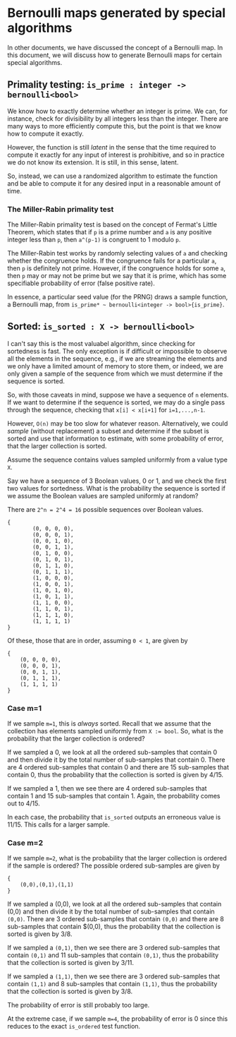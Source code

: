 # Bernoulli maps generated by special algorithms

In other documents, we have discussed the concept of a Bernoulli map. In this document,
we will discuss how to generate Bernoulli maps for certain special algorithms.


## Primality testing: `is_prime : integer -> bernoulli<bool>`

We know how to exactly determine whether an integer is prime. We can, for instance,
check for divisibility by all integers less than the integer. There are many
ways to more efficiently compute this, but the point is that we know how to
compute it exactly.

However, the function is still *latent* in the sense that the time required to
compute it exactly for any input of interest is prohibitive, and so in practice we do
not know its extension. It is still, in this sense, latent.

So, instead, we can use a randomized algorithm to estimate the function and be able
to compute it for any desired input in a reasonable amount of time. 

### The Miller-Rabin primality test
The Miller-Rabin primality test is based on the concept of Fermat's Little Theorem,
which states that if `p` is a prime number and `a` is any positive integer less than
`p`, then `a^(p-1)` is congruent to 1 modulo `p`.

The Miller-Rabin test works by randomly selecting values of `a` and checking whether
the congruence holds. If the congruence fails for a particular `a`, then `p` is
definitely not prime. However, if the congruence holds for some `a`, then `p` may
or may not be prime but we say that it is prime, which has some specifiable
probability of error (false positive rate).

In essence, a particular seed value (for the PRNG) draws a sample function, a Bernoulli
map, from `is_prime* ~ bernoulli<integer -> bool>{is_prime}`.


## Sorted: `is_sorted : X -> bernoulli<bool>`

I can't say this is the most valuabel algorithm, since checking for sortedness
is fast. The only exception is if difficult or impossible to observe all the elements
in the sequence, e.g., if we are streaming the elements and we only have a limited
amount of memory to store them, or indeed, we are only given a sample of the sequence
from which we must determine if the sequence is sorted.

So, with those caveats in mind, suppose we have a sequence of `n` elements.
If we want to determine if the sequence is sorted, we may do a single pass
through the sequence, checking that `x[i] < x[i+1]` for `i=1,...,n-1`.

However, `O(n)` may be too slow for whatever reason.
Alternatively, we could *sample* (without replacement) a subset and determine if
the subset is sorted and use that information to estimate, with some probability
of error, that the larger collection is sorted.

Assume the sequence contains values sampled uniformly from a value type `X`.

Say we have a sequence of 3 Boolean values, 0 or 1, and we check the
first two values for sortedness. What is the probability the sequence is sorted
if we assume the Boolean values are sampled uniformly at random?

There are `2^n = 2^4 = 16` possible sequences over Boolean values.

```
{
        (0, 0, 0, 0),
        (0, 0, 0, 1),
        (0, 0, 1, 0),
        (0, 0, 1, 1),
        (0, 1, 0, 0),
        (0, 1, 0, 1),
        (0, 1, 1, 0),
        (0, 1, 1, 1),
        (1, 0, 0, 0),
        (1, 0, 0, 1),
        (1, 0, 1, 0),
        (1, 0, 1, 1),
        (1, 1, 0, 0),
        (1, 1, 0, 1),
        (1, 1, 1, 0),
        (1, 1, 1, 1)
}
```

Of these, those that are in order, assuming `0 < 1`, are given by

```
{
    (0, 0, 0, 0),
    (0, 0, 0, 1),
    (0, 0, 1, 1),
    (0, 1, 1, 1),
    (1, 1, 1, 1)
}
```


### Case m=1
If we sample `m=1`, this is *always* sorted. Recall that we assume that the
collection has elements sampled uniformly from `X := bool`. So, what is
the probability that the larger collection is ordered?

If we sampled a 0, we look at all the ordered sub-samples that contain 0 and
then divide it by the total number of sub-samples that contain 0.
There are 4 ordered sub-samples that contain 0 and there are 15 sub-samples
that contain 0, thus the probability that the collection is sorted is given
by 4/15.

If we sampled a 1, then we see there are 4 ordered sub-samples that contain
1 and 15 sub-samples that contain 1. Again, the probability comes out to
4/15.

In each case, the probability that `is_sorted` outputs an erroneous value
is 11/15. This calls for a larger sample.

### Case m=2
If we sample `m=2`, what is the probability that the larger collection is ordered
if the sample is ordered? The possible ordered sub-samples are given by

```
{
    (0,0),(0,1),(1,1)
}
```

If we sampled a (0,0), we look at all the ordered sub-samples that contain
(0,0) and then divide it by the total number of sub-samples that contain `(0,0)`.
There are 3 ordered sub-samples that contain `(0,0)` and there are 8 sub-samples
that contain $(0,0), thus the probability that the collection is sorted is given
by 3/8.

If we sampled a `(0,1)`, then we see there are 3 ordered sub-samples that contain
`(0,1)` and 11 sub-samples that contain `(0,1)`, thus the probability that the collection is sorted is given by 3/11.

If we sampled a `(1,1)`, then we see there are 3 ordered sub-samples that contain
`(1,1)` and 8 sub-samples that contain `(1,1)`, thus the probability that the collection is sorted is given by 3/8.

The probability of error is still probably too large.

At the extreme case, if we sample `m=4`, the probability of error is 0 since this reduces
to the exact `is_ordered` test function.

